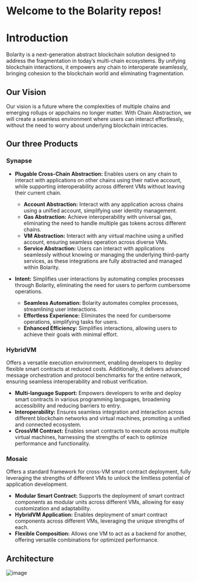 # Welcome to the Bolarity repos!

# Introduction

Bolarity is a next-generation abstract blockchain solution designed to address the fragmentation in today’s multi-chain ecosystems. By unifying blockchain interactions, it empowers any chain to interoperate seamlessly, bringing cohesion to the blockchain world and eliminating fragmentation.

## Our Vision

Our vision is a future where the complexities of multiple chains and emerging rollups or appchains no longer matter. With Chain Abstraction, we will create a seamless environment where users can interact effortlessly, without the need to worry about underlying blockchain intricacies.

## Our three Products

### Synapse

- **Plugable Cross-Chain Abstraction:** Enables users on any chain to interact with applications on other chains using their native account, while supporting interoperability across different VMs without leaving their current chain.
  - **Account Abstraction:** Interact with any application across chains using a unified account, simplifying user identity management.
  - **Gas Abstraction:** Achieve interoperability with universal gas, eliminating the need to handle multiple gas tokens across different chains.
  - **VM Abstraction:** Interact with any virtual machine using a unified account, ensuring seamless operation across diverse VMs.
  - **Service Abstraction:** Users can interact with applications seamlessly without knowing or managing the underlying third-party services, as these integrations are fully abstracted and managed within Bolarity.

- **Intent:** Simplifies user interactions by automating complex processes through Bolarity, eliminating the need for users to perform cumbersome operations.
  - **Seamless Automation:** Bolarity automates complex processes, streamlining user interactions.
  - **Effortless Experience:** Eliminates the need for cumbersome operations, simplifying tasks for users.
  - **Enhanced Efficiency:** Simplifies interactions, allowing users to achieve their goals with minimal effort.

### HybridVM

Offers a versatile execution environment, enabling developers to deploy flexible smart contracts at reduced costs. Additionally, it delivers advanced message orchestration and protocol benchmarks for the entire network, ensuring seamless interoperability and robust verification.
  - **Multi-language Support:** Empowers developers to write and deploy smart contracts in various programming languages, broadening accessibility and reducing barriers to entry.
  - **Interoperability:** Ensures seamless integration and interaction across different blockchain networks and virtual machines, promoting a unified and connected ecosystem.
  - **CrossVM Contract:** Enables smart contracts to execute across multiple virtual machines, harnessing the strengths of each to optimize performance and functionality.

### Mosaic

Offers a standard framework for cross-VM smart contract deployment, fully leveraging the strengths of different VMs to unlock the limitless potential of application development.
- **Modular Smart Contract:** Supports the deployment of smart contract components as modular units across different VMs, allowing for easy customization and adaptability.
- **HybridVM Application:** Enables deployment of smart contract components across different VMs, leveraging the unique strengths of each.
- **Flexible Composition:** Allows one VM to act as a backend for another, offering versatile combinations for optimized performance.

## Architecture

![image](https://github.com/user-attachments/assets/ace7c005-ec62-4abb-8952-8af90c10f09a)

